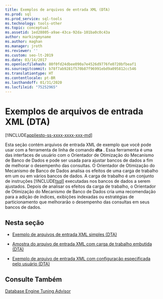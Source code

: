 ```yaml
---
title: Exemplos de arquivos de entrada XML (DTA)
ms.prod: sql
ms.prod_service: sql-tools
ms.technology: tools-other
ms.topic: conceptual
ms.assetid: 1ed28805-a9ae-43ca-92da-101ba0c0c43a
author: markingmyname
ms.author: maghan
ms.manager: jroth
ms.reviewer: ''
ms.custom: seo-lt-2019
ms.date: 03/14/2017
ms.openlocfilehash: 80f0fd24dbee090a7e4526d9776fe0720bfbeaf1
ms.sourcegitcommit: b78f7ab9281f570b87f96991ebd9a095812cc546
ms.translationtype: HT
ms.contentlocale: pt-BR
ms.lasthandoff: 01/31/2020
ms.locfileid: "75252965"
---
```

# <a name="xml-input-file-samples-dta"></a>Exemplos de arquivos de entrada XML (DTA)

[!INCLUDE[appliesto-ss-xxxx-xxxx-xxx-md](../../includes/appliesto-ss-xxxx-xxxx-xxx-md.md)]

Esta seção contém arquivos de entrada XML de exemplo que você pode usar com a ferramenta de linha de comando **dta** . Essa ferramenta é uma das interfaces de usuário com o Orientador de Otimização do Mecanismo de Banco de Dados e pode ser usada para ajustar bancos de dados a fim de melhorar o desempenho das consultas. O Orientador de Otimização do Mecanismo de Banco de Dados analisa os efeitos de uma carga de trabalho em um ou em vários bancos de dados. A carga de trabalho é um conjunto de instruções [!INCLUDE[tsql](../../includes/tsql-md.md)] executadas nos bancos de dados a serem ajustados. Depois de analisar os efeitos da carga de trabalho, o Orientador de Otimização do Mecanismo de Banco de Dados cria uma recomendação para a adição de índices, exibições indexadas ou estratégias de particionamento que melhorarão o desempenho das consultas em seus bancos de dados.

## <a name="in-this-section"></a>Nesta seção

- [Exemplo de arquivos de entrada XML simples &#40;DTA&#41;](../../tools/dta/simple-xml-input-file-sample-dta.md)  

- [Amostra do arquivo de entrada XML com carga de trabalho embutida &#40;DTA&#41;](../../tools/dta/xml-input-file-sample-with-inline-workload-dta.md)  

- [Exemplo de arquivo de entrada XML com configuração especificada pelo usuário &#40;DTA&#41;](../../tools/dta/xml-input-file-sample-with-user-specified-configuration-dta.md)  

## <a name="see-also"></a>Consulte Também

[Database Engine Tuning Advisor](../../relational-databases/performance/database-engine-tuning-advisor.md)